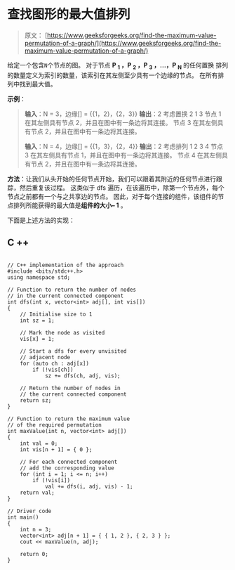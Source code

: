 # 查找图形的最大值排列

> 原文： [https://www.geeksforgeeks.org/find-the-maximum-value-permutation-of-a-graph/](https://www.geeksforgeeks.org/find-the-maximum-value-permutation-of-a-graph/)

给定一个包含`N`个节点的图。 对于节点 **P <sub>1</sub> ，P <sub>2</sub> ，P <sub>3</sub> ，...，P <sub>N</sub>** 的任何置换 排列的数量定义为索引的数量，该索引在其左侧至少具有一个边缘的节点。 在所有排列中找到最大值。

**示例**：

> **输入**：N = 3，边缘[] = {{1，2}，{2，3}}
> **输出**：2
> 考虑置换 2 1 3
> 节点 1 在其左侧具有节点 2，并且在图中有一条边将其连接。
> 节点 3 在其左侧具有节点 2，并且在图中有一条边将其连接。
> 
> **输入**：N = 4，边缘[] = {{1，3}，{2，4}}
> **输出**：2
> 考虑排列 1 2 3 4
> 节点 3 在其左侧具有节点 1，并且在图中有一条边将其连接。
> 节点 4 在其左侧具有节点 2，并且在图中有一条边将其连接。

**方法**：让我们从头开始的任何节点开始，我们可以跟着其附近的任何节点进行跟踪，然后重复该过程。 这类似于 dfs 遍历，在该遍历中，除第一个节点外，每个节点之前都有一个与之共享边的节点。 因此，对于每个连接的组件，该组件的节点排列所能获得的最大值是**组件的大小– 1** 。

下面是上述方法的实现：

## C ++

```

// C++ implementation of the approach 
#include <bits/stdc++.h> 
using namespace std; 

// Function to return the number of nodes 
// in the current connected component 
int dfs(int x, vector<int> adj[], int vis[]) 
{ 
    // Initialise size to 1 
    int sz = 1; 

    // Mark the node as visited 
    vis[x] = 1; 

    // Start a dfs for every unvisited 
    // adjacent node 
    for (auto ch : adj[x]) 
        if (!vis[ch]) 
            sz += dfs(ch, adj, vis); 

    // Return the number of nodes in 
    // the current connected component 
    return sz; 
} 

// Function to return the maximum value 
// of the required permutation 
int maxValue(int n, vector<int> adj[]) 
{ 
    int val = 0; 
    int vis[n + 1] = { 0 }; 

    // For each connected component 
    // add the corresponding value 
    for (int i = 1; i <= n; i++) 
        if (!vis[i]) 
            val += dfs(i, adj, vis) - 1; 
    return val; 
} 

// Driver code 
int main() 
{ 
    int n = 3; 
    vector<int> adj[n + 1] = { { 1, 2 }, { 2, 3 } }; 
    cout << maxValue(n, adj); 

    return 0; 
} 

```